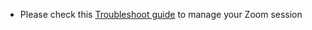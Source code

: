 * Please check this [Troubleshoot guide](https://www.onlinemictest.com/zoom-not-picking-up-webcam/) to manage your Zoom session 